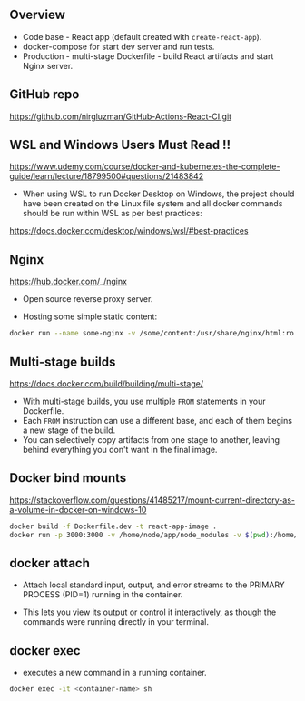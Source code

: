 ## Overview
- Code base - React app (default created with `create-react-app`).
- docker-compose for start dev server and run tests.
- Production - multi-stage Dockerfile - build React artifacts and start Nginx server.

## GitHub repo

https://github.com/nirgluzman/GitHub-Actions-React-CI.git

## WSL and Windows Users Must Read !!

https://www.udemy.com/course/docker-and-kubernetes-the-complete-guide/learn/lecture/18799500#questions/21483842

- When using WSL to run Docker Desktop on Windows, the project should have been created on the Linux file system and all docker commands should be run within WSL as per best practices:

https://docs.docker.com/desktop/windows/wsl/#best-practices

## Nginx

https://hub.docker.com/_/nginx

- Open source reverse proxy server.

- Hosting some simple static content:

```bash
docker run --name some-nginx -v /some/content:/usr/share/nginx/html:ro -d nginx
```

## Multi-stage builds

https://docs.docker.com/build/building/multi-stage/

- With multi-stage builds, you use multiple `FROM` statements in your Dockerfile.
- Each `FROM` instruction can use a different base, and each of them begins a new stage of the build.
- You can selectively copy artifacts from one stage to another, leaving behind everything you don't want in the final image.

## Docker bind mounts

https://stackoverflow.com/questions/41485217/mount-current-directory-as-a-volume-in-docker-on-windows-10

```bash
docker build -f Dockerfile.dev -t react-app-image .
docker run -p 3000:3000 -v /home/node/app/node_modules -v $(pwd):/home/node/app --name react-app-container react-app-image
```

## docker attach

- Attach local standard input, output, and error streams to the PRIMARY PROCESS (PID=1) running in the container.

- This lets you view its output or control it interactively, as though the commands were running directly in your terminal.

## docker exec

- executes a new command in a running container.

```bash
docker exec -it <container-name> sh
```
